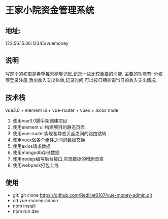 # 王家小院资金管理系统
## 地址:
123.56.15.36:12345/vuemoney

## 说明
写这个的初衷是希望每天能够记账,记录一些比较重要的消费.
主要的功能有: 分权限登录注册,添加收入支出账单,记录时间,可以按日期查询当日的收入支出情况.

## 技术栈
vue3.0 + element ui + vue-router + vuex + axios node 

1. 使用vue3.0脚手架创建项目
2. 使用element ui 构建项目的静态页面
3. 使用vue-router实现各静态页面之间的路由跳转
4. 使用vuex做各个组件之间的数据交换
5. 使用axios请求数据
6. 使用mongodb存储数据
7. 使用nodejs编写后台接口,实现数据的增删改查
8. 使用webpack打包上线

## 使用
- git: git clone https://github.com/RedHat0107/vue-money-admin.git
- cd vue-money-admin
- npm install
- npm run dev